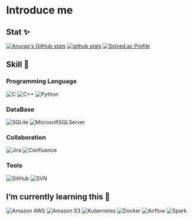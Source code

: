 # Introduce me

## Stat ✨
[![Anurag's GitHub stats](https://github-readme-stats.vercel.app/api?username=dlgldgldgld)](https://github.com/dlgldgldgld/github-readme-stats)
[![github stats](https://github-readme-stats.vercel.app/api/top-langs?username=dlgldgldgld&count_private=true&show_icons=true&hide_border=true&bg_color=00000000&title_color=D65476&icon_color=D65476&text_color=BA5A6F)](https://github.com/dlgldgldgld)
[![Solved.ac Profile](http://mazassumnida.wtf/api/v2/generate_badge?boj=dlgldgld)](https://solved.ac/dlgldgld/)

## Skill 🧰
### Programming Language
![C](https://img.shields.io/badge/C-A8B9CC.svg?&style=for-the-bacge&logo=C&logoColor=white)
![C++](https://img.shields.io/badge/C++-00599C.svg?&style=for-the-bacge&logo=C%2B%2B&logoColor=white)
![Python](https://img.shields.io/badge/Python-3776AB.svg?&style=for-the-bacge&logo=Python&logoColor=white)

### DataBase
![SQLite](https://img.shields.io/badge/SQLite-003B57.svg?&style=for-the-bacge&logo=SQLite&logoColor=white)
![MicrosoftSQLServer](https://img.shields.io/badge/Microsoft_SQL_Server-CC2927.svg?&style=for-the-bacge&logo=MicrosoftSQLServer&logoColor=white)

### Collaboration
![Jira](https://img.shields.io/badge/Jira-0052CC.svg?&style=for-the-bacge&logo=Jira&logoColor=white)
![Confluence](https://img.shields.io/badge/Confluence-172B4D.svg?&style=for-the-bacge&logo=Confluence&logoColor=white)

### Tools
![GitHub](https://img.shields.io/badge/GitHub-181717.svg?&style=for-the-bacge&logo=GitHub&logoColor=white)
![SVN](https://img.shields.io/badge/SVN-4495D1.svg?&style=for-the-bacge&logo=Svn&logoColor=white)


## I’m currently learning this 🌱
![Amazon AWS](https://img.shields.io/badge/Amazon_AWS-232F3E.svg?&style=for-the-bacge&logo=AmazonAWS&logoColor=white)
![Amazon S3](https://img.shields.io/badge/Amazon_S3-569A31.svg?&style=for-the-bacge&logo=AmazonS3&logoColor=white)
![Kubernetes](https://img.shields.io/badge/Kubernetes-326CE5.svg?&style=for-the-bacge&logo=Kubernetes&logoColor=white)
![Docker](https://img.shields.io/badge/Docker-2496ED.svg?&style=for-the-bacge&logo=Docker&logoColor=white)
![Airflow](https://img.shields.io/badge/Apache_Airflow-017CEE.svg?&style=for-the-bacge&logo=ApacheAirflow&logoColor=white)
![Spark](https://img.shields.io/badge/Apache_Spark-E25A1C.svg?&style=for-the-bacge&logo=ApacheSpark&logoColor=white)
